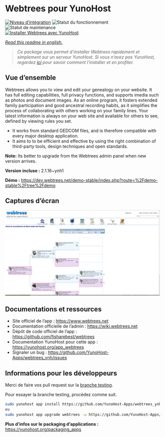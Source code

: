 <!--
N.B.: This README was automatically generated by https://github.com/YunoHost/apps/tree/master/tools/README-generator
It shall NOT be edited by hand.
-->

# Webtrees pour YunoHost

[![Niveau d’intégration](https://dash.yunohost.org/integration/webtrees.svg)](https://dash.yunohost.org/appci/app/webtrees) ![Statut du fonctionnement](https://ci-apps.yunohost.org/ci/badges/webtrees.status.svg) ![Statut de maintenance](https://ci-apps.yunohost.org/ci/badges/webtrees.maintain.svg)  
[![Installer Webtrees avec YunoHost](https://install-app.yunohost.org/install-with-yunohost.svg)](https://install-app.yunohost.org/?app=webtrees)

*[Read this readme in english.](./README.md)*

> *Ce package vous permet d’installer Webtrees rapidement et simplement sur un serveur YunoHost.
Si vous n’avez pas YunoHost, regardez [ici](https://yunohost.org/#/install) pour savoir comment l’installer et en profiter.*

## Vue d’ensemble

Webtrees allows you to view and edit your genealogy on your website. It has full editing capabilities, full privacy functions, and supports imedia such as photos and document images. As an online program, it fosters extended family participation and good ancestral recording habits, as it simplifies the process of collaborating with others working on your family lines. Your latest information is always on your web site and available for others to see, defined by viewing rules you set.

- It works from standard GEDCOM files, and is therefore compatible with every major desktop application.
- It aims to to be efficient and effective by using the right combination of third-party tools, design techniques and open standards.

**Note:** Its better to upgrade from the Webtrees admin panel when new version arrives.


**Version incluse :** 2.1.16~ynh1

**Démo :** https://dev.webtrees.net/demo-stable/index.php?route=%2Fdemo-stable%2Ftree%2Fdemo

## Captures d’écran

![Capture d’écran de Webtrees](./doc/screenshots/1200px-Webtrees.png)

## Documentations et ressources

* Site officiel de l’app : <https://www.webtrees.net>
* Documentation officielle de l’admin : <https://wiki.webtrees.net>
* Dépôt de code officiel de l’app : <https://github.com/fisharebest/webtrees>
* Documentation YunoHost pour cette app : <https://yunohost.org/app_webtrees>
* Signaler un bug : <https://github.com/YunoHost-Apps/webtrees_ynh/issues>

## Informations pour les développeurs

Merci de faire vos pull request sur la [branche testing](https://github.com/YunoHost-Apps/webtrees_ynh/tree/testing).

Pour essayer la branche testing, procédez comme suit.

``` bash
sudo yunohost app install https://github.com/YunoHost-Apps/webtrees_ynh/tree/testing --debug
ou
sudo yunohost app upgrade webtrees -u https://github.com/YunoHost-Apps/webtrees_ynh/tree/testing --debug
```

**Plus d’infos sur le packaging d’applications :** <https://yunohost.org/packaging_apps>